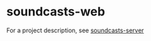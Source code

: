 # soundcasts-web

For a project description, see [soundcasts-server](https://github.com/L33T-KR3W/soundcasts-server)
